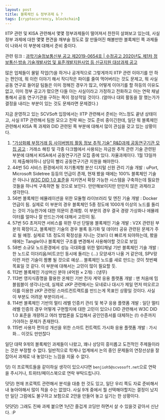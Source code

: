 ```yaml
---
layout: post
title: 블록체인 & 정부과제 & ?
tags: [cryptocurrency, blockchain]
---
```


IITP 관련 및 KISA 관련해서 몇몇 정부과제들이 떨어져서 찬찬히 살펴보고 있는데, 사실 정부 과제에 대한 몇몇 편견을 깨부술 정도로 잘 만들어진 해볼만한 블록체인 쪽 과제들이 나와서 이 부분에 대해서 준비 중이다.

관련 링크 : [과학기술정보통신부 공고 제2019-0654호 | 수정공고 2020년도 제1차 정보통신·방송 기술개발사업 및 표준개발지원사업 등 신규지원 대상과제 공고](https://ezone.iitp.kr/common/anno/02/form.tab?PMS_TSK_PBNC_ID=PBD201900000105)

많은 업체들이 물밑 작업(?)을 하거나 공개적으로 그렇게까지 IITP 관련 이야기를 안 하는 편인데, 뭐 이런 이야기 해서 작디작은 파이를 줄여 먹어버리는 것도 문제고, 뭐 사실 공동 연구로 들어갈 팀들은 이미 정해진 경우가 많고, 어떻게 이야기를 할 하등의 이유도 없고, 이미 정부 공고가 떴으면 다들 아는 사실이라고 가정하고 전화하고 아는 연락 채널 통해서 공동 연구기관을 구하는 쪽이 정상적일 것이다. (얼마나 대외 활동을 잘 했는가가 결정을 내리는 부분이 있는 것도 문제라면 문제겠다.)

지금 운영하고 있는 SCVSoft 입장에서는 IITP 관련해서 준비는 어느정도 끝낸 상태이고, 사실 IITP 관련해서 팀원 모으고 전략 짜는 것도 준비 중이긴한데, 일단 뭐 블록체인 관련해서 KISA 쪽 과제와 DID 관련된 쪽 부분에 대해서 많이 관심을 갖고 있는 상황이다.

1. ["가상화폐 부정거래 등 사이버범죄 활동 정보 추적 기술" R&D과제 공동연구기관 모집 공고](https://www.kisa.or.kr/notice/notice_View.jsp?cPage=1&mode=view&p_No=4&b_No=4&d_No=2562&ST=total&SV=) :
   거래소 해킹 및 각종 다크웹에서 사용되는 자금원 추적 관련 기술 관련된 부분에 대해서 KISA에서 공동연구기관 모집 중에 있다. 자율과제이다. 1월 13일까지 제출해야하니 상당히 빨리 공동연구기관 지원을 해야한다.
2.  44번 5G 서비스 환경에서의 자기통제형 분산 디지털 신원 관리 기술 개발 :
   uPort, Microsoft Sidetree 등등의 언급이 존재, 현재 봤을 때에는 100% 블록체인 기술은 아니나 [W3C DID 1.0 표준](https://ssimeetupkorea.github.io/did-core/)을 지키면서 확장 가능한 시스템을 구축하는데 필요한 것들을 하나씩 구축하면 될 것으로 보인다. 만만해보이지만 만만치 않은 과제라고 생각한다.
3. 56번 블록체인 에뮬레이션을 위한 모듈형 라이브러리 및 엔진 기술 개발 :
   Docker 언급이 됨. 실제로 이 부분의 경우 블록체인 5종 정도에 1000개 이상의 노드를 돌리는 것이 가능한가에 대한 의문이 존재함. 이 부분의 경우 결국 경량 가상화나 에뮬레이터를 얼마나 잘 만드는가에 대해서 고민이 됨.
4. 57번 5G 초저지연 서비스를 위한 무선 단말용 블록체인 기술 개발 :
   V2X 관련된 부분의 확장이고, 블록체인 기술의 경우 블록 동기화 및 데이터 공유 관련된 문제가 주로 될 예정. 실제로 1초 정도의 확정성을 지니는 것보다 더 빠르게 되야하는데, 봤을 때에는 Tangle이나 블록체인 구조를 변경해서 사용해야할 것으로 보임
5. 58번 소규모 노드환경에서 성능 극대화를 위한 멀티채널 기반 블록체인 기술 개발 :
   한 노드로 이더리움/비트코인 동시에 돌리는 (...) 모양새가 나올 거 같은데, SPV랑 이런 저런 기술이 짬뽕 될 것으로 예상... 블록체인 노드를 새로 만드는 것이 첫번째 목표일 것 같다. 이 부분에 대해서는 고민이 많이 필요할 듯.
6. 112번 블록체인 가상머신 분야 (4억원 × 2개) : (냉무)
7. 113번 영지식증명을 활용한 온체인 기반 전자 계약 응용 플랫폼 개발 : 
   맨 처음에 밈블윔블이 생각나는데, 실제로 zKP 관련해서는 모네로나 대시가 제일 먼저 떠오르고 이를 이용한 zKP 관련된 스마트컨트랙트를 만드는게 목표인 상황일 것이다. 사실 이 부분도 어려운 부분이라서...
8. 114번 블록체인 기반의 멀티 레벨 인증키 관리 및 복구 응용 플랫폼 개발 :
   일단 멀티 레벨 인증의 경우 어떻게 구현할지에 대한 고민이 있으나 DID 관련해서 W3C DID 1.0 표준을 개량하고 여러 방법론을 도입해서 공인인증서를 대체하는 (!) 수준까지 가야하는 문제가 존재한다.
9. 115번 사용자 편의성 개선을 위한 스마트 컨트랙트 가시화 응용 플랫폼 개발 :
   가시화... 이것도 만만찮다

일단 대략 9개의 블록체인 과제들이 나왔고, 꽤나 상당히 흥미롭고 도전적인 주제들이라는 것은 부정할 수 없다. 일반적으로 학계나 업계에서 논의 중인 문제들의 연장선상을 잘 잡아서 과제로 내 놓았다는 느낌을 지울 수 없다.

덧) 이 프로젝트들을 같이하실 생각이 있으시다면 `benjioh5@scvosoft.net`으로 연락을 주시거나, 트위터/페이스북으로 연락 부탁드립니다.

덧덧) 현재 프로젝트 관련해서 분석을 대충 한 것도 있고, 일단 우리 쪽도 자료 준비해서 내 놓아야해서 많이 적을 수는 없었다. 사실 9개 중에서 뭘 선택해야할지는 결정이 났지만 일단 그럼에도 불구하고 보험으로 2안을 만들어 놓고 싶기는 한 상황이다.

덧덧덧) 그래도 진짜 과제 붙으면 1년간 즐겁게 코딩만 하면서 살 수 있을것 같아서 신난다. :P